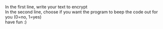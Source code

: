 In the first line, write your text to encrypt  
In the second line, choose if you want the program to beep the code out for you (0=no, 1=yes)  
have fun :)
